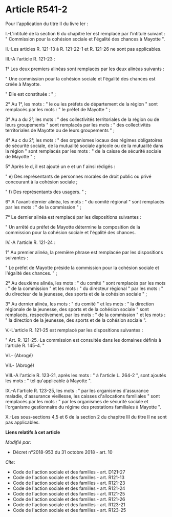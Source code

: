 # Article R541-2

Pour l'application du titre II du livre Ier :

I.-L'intitulé de la section 6 du chapitre Ier est remplacé par l'intitulé suivant : " Commission pour la cohésion sociale et
l'égalité des chances à Mayotte ".

II.-Les articles R. 121-13 à R. 121-22-1 et R. 121-26 ne sont pas applicables.

III.-A l'article R. 121-23 :

1° Les deux premiers alinéas sont remplacés par les deux alinéas suivants :

" Une commission pour la cohésion sociale et l'égalité des chances est créée à Mayotte.

" Elle est constituée : " ;

2° Au 1°, les mots : " le ou les préfets de département de la région " sont remplacés par les mots : " le préfet de Mayotte
" ;

3° Au a du 2°, les mots : " des collectivités territoriales de la région ou de leurs groupements " sont remplacés par les
mots : " des collectivités territoriales de Mayotte ou de leurs groupements " ;

4° Au c du 2°, les mots : " des organismes locaux des régimes obligatoires de sécurité sociale, de la mutualité sociale
agricole ou de la mutualité dans la région " sont remplacés par les mots : " de la caisse de sécurité sociale de Mayotte " ;

5° Après le d, il est ajouté un e et un f ainsi rédigés :

" e) Des représentants de personnes morales de droit public ou privé concourant à la cohésion sociale ;

" f) Des représentants des usagers. " ;

6° A l'avant-dernier alinéa, les mots : " du comité régional " sont remplacés par les mots : " de la commission " ;

7° Le dernier alinéa est remplacé par les dispositions suivantes :

" Un arrêté du préfet de Mayotte détermine la composition de la commission pour la cohésion sociale et l'égalité des chances.

IV.-A l'article R. 121-24 :

1° Au premier alinéa, la première phrase est remplacée par les dispositions suivantes :

" Le préfet de Mayotte préside la commission pour la cohésion sociale et l'égalité des chances. " ;

2° Au deuxième alinéa, les mots : " du comité " sont remplacés par les mots : " de la commission " et les mots : " du
directeur régional " par les mots : " du directeur de la jeunesse, des sports et de la cohésion sociale " ;

3° Au dernier alinéa, les mots : " du comité " et les mots : " la direction régionale de la jeunesse, des sports et de la
cohésion sociale " sont remplacés, respectivement, par les mots : " de la commission " et les mots : " la direction de la
jeunesse, des sports et de la cohésion sociale ".

V.-L'article R. 121-25 est remplacé par les dispositions suivantes :

" Art. R. 121-25.-La commission est consultée dans les domaines définis à l'article R. 145-4. "

VI.- (Abrogé)

VII.- (Abrogé)

VIII.-A l'article R. 123-21, après les mots : " à l'article L. 264-2 ", sont ajoutés les mots : " tel qu'applicable à Mayotte
".

IX.-A l'article R. 123-25, les mots : " par les organismes d'assurance maladie, d'assurance vieillesse, les caisses
d'allocations familiales " sont remplacés par les mots : " par les organismes de sécurité sociale et l'organisme gestionnaire
du régime des prestations familiales à Mayotte ".

X.-Les sous-sections 4,5 et 6 de la section 2 du chapitre III du titre II ne sont pas applicables.

**Liens relatifs à cet article**

_Modifié par_:

  - Décret n°2018-953 du 31 octobre 2018 - art. 10

_Cite_:

  - Code de l'action sociale et des familles - art. D121-27
  - Code de l'action sociale et des familles - art. R121-13
  - Code de l'action sociale et des familles - art. R121-23
  - Code de l'action sociale et des familles - art. R121-24
  - Code de l'action sociale et des familles - art. R121-25
  - Code de l'action sociale et des familles - art. R121-26
  - Code de l'action sociale et des familles - art. R123-21
  - Code de l'action sociale et des familles - art. R123-25

